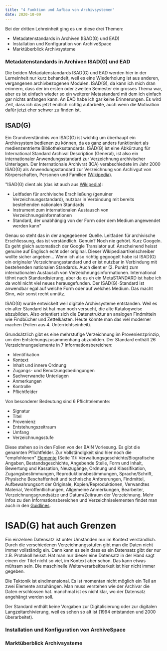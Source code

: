 ```yaml
---
title: "4 Funktion und Aufbau von Archivsystemen"
date: 2020-10-09
---
```



Bei der dritten Lehreinheit ging es um diese drei Themen:
* Metadatenstandards in Archiven (ISAD(G) und EAD)
* Installation und Konfiguration von ArchiveSpace
* Marktüberblick Archivsysteme

### Metadatenstandards in Archiven ISAD(G) und EAD

Die beiden Metadatenstandards ISAD(G) und EAD werden hier in der Lerneinheit nur kurz behandelt, weil es eine Wiederholung ist aus anderen, vergangenen archivbezogenen Modulen. ISAD(G), da kann ich mich dran erinnern, dass der im ersten oder zweiten Semester ein grosses Thema war, aber es ist einfach wieder so ein weiterer Metastandard mit dem ich einfach gar nichts anfangen kann. An EAD habe ich gar keine Erinnerungen. Es wird Zeit, dass ich das jetzt endlich richtig aufarbeite, auch wenn die Motivation dafür jetzt eher schwer zu finden ist.


## ISAD(G) 
Ein Grundverständnis von ISAD(G) ist wichtig um überhaupt ein Archivsystem bedienen zu können, da es ganz anders funktioniert als medienzentrierte Bibliotheksstandards. ISAD(G) ist eine Abkürzung für International Standard Archival Description (General), ist also ein internationaler Anwendungsstandard zur Verzeichnung archivischer Unterlagen. Der Internationale Archivrat (ICA) verabschiedete im Jahr 2000 ISAD(G) als Anwendungsstandard zur Verzeichnung von Archivgut von Körperschaften, Personen und Familien ([Wikipedia](https://https://de.wikipedia.org/wiki/ISAD(G))). 

"ISAD(G) dient als (das ist auch aus [Wikipedia](https://https://de.wikipedia.org/wiki/ISAD(G))):
* Leitfaden für archivische Erschließung (genuiner Verzeichnungsstandard), nutzbar in Verbindung mit bereits bestehenden nationalen Standards
* Instrument zum internationalen Austausch von Verzeichnungsinformationen
* Standard, der unabhängig von der Form oder dem Medium angewendet werden kann"

Genau so steht das in der angegebenen Quelle. Leitfaden für archivische Erschliessung, das ist verständlich. Genuin? Noch nie gehört. Kurz Googeln. Es geht gleich automatisch der Google Translator auf. Anscheinend heisst genuine auf Englisch echt oder original. Dieser Wikipediaartikelschreiber wollte sicher angeben... Wenn ich also richtig gegoogelt habe ist ISAD(G) ein originaler Verzeichnungsstandard und er ist nutzbar in Verbindung mit bestehenden nationalen Standards. Auch dient er (2. Punkt) zum internationalen Austausch von Verzeichnungsinformationen. International töhnt nach Standardisierung, aber da es eh ein MetaSTANDARD ist habe ich da wohl nicht viel neues herausgefunden. Der ISAD(G)-Standard ist anwendbar egal auf welche Form oder auf welches Medium. Das macht Sinn, wär sonst recht unnütz.

ISAD(G) wurde entwickelt weil digitale Archivsysteme entstanden. Weil es ein alter Standard ist hat man noch versucht, die alte Katalogweise abzubilden. Also orientiert sich die Datenstruktur an analogen Findmitteln wie Findbücher und Zettelkästen. Heute könnte man das viel moderner machen (Folien aus 4. Unterrichtseinheit).


Grundsätzlich gibt es eine mehrstufige Verzeichnung im Provenienzprinzip, um den Entstehungszusammenhang abzubilden.
Der Standard enthält 26 Verzeichnungselemente in 7 Informationsbereichen:

* Identifikation
* Kontext
* Inhalt und innere Ordnung
* Zugangs- und Benutzungsbedingungen
* Sachverwandte Unterlagen
* Anmerkungen
* Kontrolle
* Pflichtfelder

Von besonderer Bedeutung sind 6 Pflichtelemente:

* Signatur
* Titel
* Provenienz
* Entstehungszeitraum
* Umfang
* Verzeichnungsstufe


Diese stehen so in den Folien von der BAIN Vorlesung. Es gibt die genannten Pflichtfelder. Zur Vollständigkeit sind hier noch die "empfohlenen" [Elemente](https://vsa-aas.ch/wp-content/uploads/2015/06/Richtlinien_ISAD_G_VSA_d.pdf) (Seite 11): Verwaltungsgeschichte/Biografische Angaben, Bestandsgeschichte, Angebende Stelle, Form und Inhalt, Bewertung und Kassation, Neuzugänge, Ordnung und Klassifikation, Zugangsbestimmungen, Reproduktionsbestimmungen, Sprache/Schrift, Physische Beschaffenheit und technische Anforerungen, Findmittel, Aufbewahrungsort der Originale, Kopien/Reproduktionen, Verwandtes Material, Veröffentlichungen, Allgemeine Anmerkungen, Bearbeiter, Verzeichnungsgrundsätze und Datum/Zeitraum der Verzeichnung. Mehr Infos zu den Informationsbereichen und Verzeichniselementen findet man auch in den [Guidlines](https://www.ica.org/sites/default/files/CBPS_2000_Guidelines_ISAD%28G%29_Second-edition_DE.pdf).

# ISAD(G) hat auch Grenzen
Ein einzelnen Datensatz ist unter Umständen nur im Kontext verständlich. Durch die verschiedenen Verzeichnungsstufen gibt man die Daten nicht immer vollständig ein. Dann kann es sein dass es ein Datensatz gibt der nur z.B. Protokoll heisst. Hat man nur dieser eine Datensatz in der Hand sagt einem der Titel nicht so viel, im Kontext aber schon. Das kann etwas mühsam sein. Die maschinelle Weiterverarbeitbarkeit ist hier nicht immer gegeben.

Die Tektonik ist eindimensional. Es ist momentan nicht möglich ein Teil an zwei Elemente anzuhängen. Man muss verstehen wie der Archivar die Daten erschlossen hat. manchmal ist es nicht klar, wo der Datensatz angehängt werden soll.  

Der Standard enthält keine Vorgaben zur Digitalisierung oder zur digitalen Langzeitarchivierung, weil es schon so alt ist (1994 entstanden und 2000 überarbeitet).


### Installation und Konfiguration von ArchiveSpace


### Marktüberblick Archivsysteme


